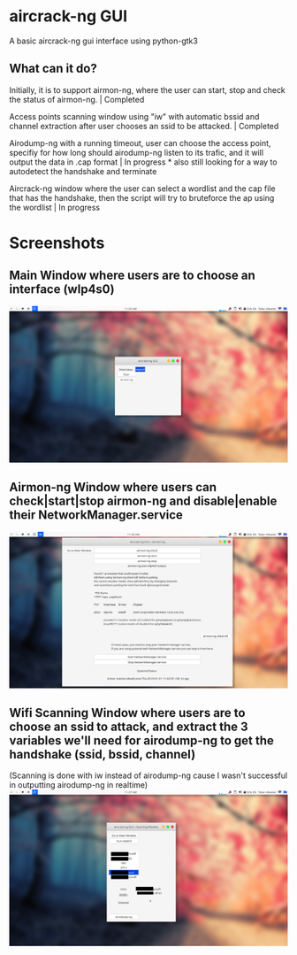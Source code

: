 # aircrack-ng GUI

A basic aircrack-ng gui interface using python-gtk3

## What can it do?
Initially, it is to support airmon-ng, where the user can start, stop and check the status of airmon-ng. | Completed

Access points scanning window using "iw" with automatic bssid and channel extraction after user chooses an ssid to be attacked. | Completed

Airodump-ng with a running timeout, user can choose the access point, specifiy for how long should airodump-ng listen to its trafic, and it will output the data in .cap format | In progress * also still looking for a way to autodetect the handshake and terminate

Aircrack-ng window where the user can select a wordlist and the cap file that has the handshake, then the script will try to bruteforce the ap using the wordlist | In progress


# Screenshots
## Main Window where users are to choose an interface (wlp4s0)
![Alt text](1.png?raw=true "ScreenShot 1")

## Airmon-ng Window where users can check|start|stop airmon-ng and disable|enable their NetworkManager.service 
![Alt text](2.png?raw=true "ScreenShot 2")

## Wifi Scanning Window where users are to choose an ssid to attack, and extract the 3 variables we'll need for airodump-ng to get the handshake (ssid, bssid, channel)
(Scanning is done with iw instead of airodump-ng cause I wasn't successful in outputting airodump-ng in realtime) 
![Alt text](3.png?raw=true "ScreenShot 3")


